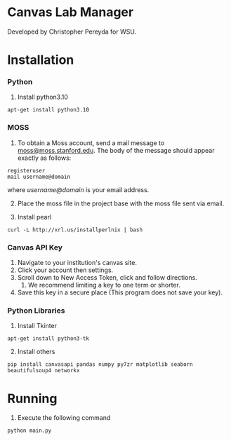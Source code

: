 # Canvas Lab Manager
Developed by Christopher Pereyda for WSU.

# Installation
### Python
1. Install python3.10
```commandline
apt-get install python3.10
```

### MOSS
1. To obtain a Moss account, send a mail message to moss@moss.stanford.edu. The body of the message should appear exactly as follows:
```commandline
registeruser
mail username@domain
```
where *username@domain* is your email address.

2. Place the moss file in the project base with the moss file sent via email.

3. Install pearl
```commandline
curl -L http://xrl.us/installperlnix | bash
```

### Canvas API Key
1. Navigate to your institution's canvas site.
2. Click your account then settings.
3. Scroll down to New Access Token, click and follow directions.
   1. We recommend limiting a key to one term or shorter.
4. Save this key in a secure place (This program does not save your key).

### Python Libraries
1. Install Tkinter
```commandline
apt-get install python3-tk
```

2. Install others
```commandline
pip install canvasapi pandas numpy py7zr matplotlib seaborn beautifulsoup4 networkx
```

# Running
1. Execute the following command
```commandline
python main.py
```